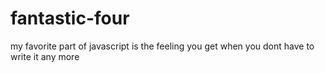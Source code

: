 # fantastic-four
my favorite part of javascript is the feeling you get when you dont have to write it any more